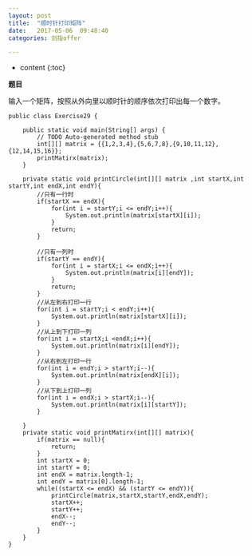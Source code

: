 ```yaml
---
layout: post
title:  "顺时针打印矩阵"
date:   2017-05-06  09:48:40
categories: 剑指offer

---
```


* content
{:toc}

**题目**

输入一个矩阵，按照从外向里以顺时针的顺序依次打印出每一个数字。

    public class Exercise29 {

		public static void main(String[] args) {
			// TODO Auto-generated method stub
			int[][] matrix = {{1,2,3,4},{5,6,7,8},{9,10,11,12},{12,14,15,16}};
			printMatirx(matrix);
		}
		
		private static void printCircle(int[][] matrix ,int startX,int startY,int endX,int endY){
			//只有一行时
			if(startX == endX){
				for(int i = startY;i <= endY;i++){
					System.out.println(matrix[startX][i]);
				}
				return;
			}
			
			//只有一列时
			if(startY == endY){
				for(int i = startX;i <= endX;i++){
					System.out.println(matrix[i][endY]);
				}
				return;
			}
			//从左到右打印一行
			for(int i = startY;i < endY;i++){
				System.out.println(matrix[startX][i]);
			}
			//从上到下打印一列
			for(int i = startX;i <endX;i++){
				System.out.println(matrix[i][endY]);
			}
			//从右到左打印一行
			for(int i = endY;i > startY;i--){
				System.out.println(matrix[endX][i]);
			}
			//从下到上打印一列
			for(int i = endX;i > startX;i--){
				System.out.println(matrix[i][startY]);
			}
			
		}
		private static void printMatirx(int[][] matrix){
			if(matrix == null){
				return;
			}
			int startX = 0;
			int startY = 0;
			int endX = matrix.length-1;
			int endY = matrix[0].length-1;
			while((startX <= endX) && (startY <= endY)){
				printCircle(matrix,startX,startY,endX,endY);
				startX++;
				startY++;
				endX--;
				endY--;
			}
		}
	}